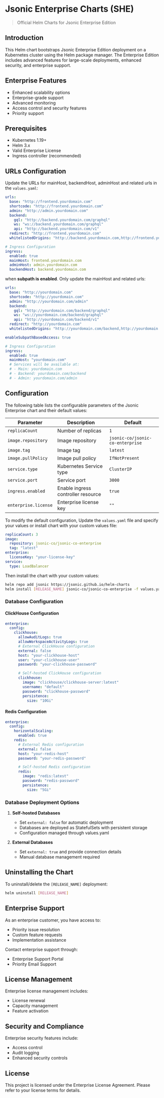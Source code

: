 # Jsonic Enterprise Charts (SHE)

> Official Helm Charts for Jsonic Enterprise Edition

## Introduction

This Helm chart bootstraps Jsonic Enterprise Edition deployment on a Kubernetes cluster using the Helm package
manager. The Enterprise Edition includes advanced features for large-scale deployments, enhanced security, and
enterprise support.

## Enterprise Features

- Enhanced scalability options
- Enterprise-grade support
- Advanced monitoring
- Access control and security features
- Priority support

## Prerequisites

- Kubernetes 1.19+
- Helm 3.x
- Valid Enterprise License
- Ingress controller (recommended)

## URLs Configuration

Update the URLs for mainHost, backendHost, adminHost and related urls in the `values.yaml`:

```yaml
urls:
  base: "http://frontend.yourdomain.com"
  shortcode: "http://frontend.yourdomain.com"
  admin: "http://admin.yourdomain.com"
  backend:
    gql: "http://backend.yourdomain.com/graphql"
    ws: "ws://backend.yourdomain.com/graphql"
    api: "http://backend.yourdomain.com/v1"
  redirect: "http://frontend.yourdomain.com"
  whitelistedOrigins: "http://backend.yourdomain.com,http://frontend.yourdomain.com,http://admin.yourdomain.com"

# Ingress Configuration
ingress:
  enabled: true
  mainHost: frontend.yourdomain.com
  adminHost: admin.yourdomain.com
  backendHost: backend.yourdomain.com
```

when **subpath is enabled**. Only update the mainHost and related urls:

```yaml
urls:
  base: "http://yourdomain.com"
  shortcode: "http://yourdomain.com"
  admin: "http://yourdomain.com/admin"
  backend:
    gql: "http://yourdomain.com/backend/graphql"
    ws: "ws://yourdomain.com/backend/graphql"
    api: "http://yourdomain.com/backend/v1"
  redirect: "http://yourdomain.com"
  whitelistedOrigins: "http://yourdomain.com/backend,http://yourdomain.com,http://yourdomain.com/admin"

enableSubpathBasedAccess: true

# Ingress Configuration
ingress:
  enabled: true
  mainHost: "yourdomain.com"
  # Services will be available at:
  # - Main: yourdomain.com
  # - Backend: yourdomain.com/backend
  # - Admin: yourdomain.com/admin
```

## Configuration

The following table lists the configurable parameters of the Jsonic Enterprise chart and their default values:

| Parameter            | Description                        | Default                            |
| -------------------- | ---------------------------------- | ---------------------------------- |
| `replicaCount`       | Number of replicas                 | `1`                                |
| `image.repository`   | Image repository                   | `jsonic-co/jsonic-co-enterprise` |
| `image.tag`          | Image tag                          | `latest`                           |
| `image.pullPolicy`   | Image pull policy                  | `IfNotPresent`                     |
| `service.type`       | Kubernetes Service type            | `ClusterIP`                        |
| `service.port`       | Service port                       | `3000`                             |
| `ingress.enabled`    | Enable ingress controller resource | `true`                             |
| `enterprise.license` | Enterprise license key             | `""`                               |

To modify the default configuration, Update the `values.yaml` file and specify your values or install chart with your
custom values file:

```yaml
replicaCount: 3
image:
  repository: jsonic-co/jsonic-co-enterprise
  tag: "latest"
enterprise:
  licenseKey: "your-license-key"
service:
  type: LoadBalancer
```

Then install the chart with your custom values:

```bash
helm repo add jsonic https://jsonic.github.io/helm-charts
helm install [RELEASE_NAME] jsonic-co/jsonic-co-enterprise -f values.yaml
```

### Database Configuration

#### ClickHouse Configuration

```yaml
enterprise:
  config:
    clickhouse:
      allowAuditLogs: true
      allowWorkspaceActivityLogs: true
      # External ClickHouse configuration
      external: false
      host: "your-clickhouse-host"
      user: "your-clickhouse-user"
      password: "your-clickhouse-password"

      # Self-hosted ClickHouse configuration
      clickhouse:
        image: "clickhouse/clickhouse-server:latest"
        username: "default"
        password: "clickhouse-password"
        persistence:
          size: "10Gi"
```

#### Redis Configuration

```yaml
enterprise:
  config:
    horizontalScaling:
      enabled: true
    redis:
      # External Redis configuration
      external: false
      host: "your-redis-host"
      password: "your-redis-password"

      # Self-hosted Redis configuration
      redis:
        image: "redis:latest"
        password: "redis-password"
        persistence:
          size: "5Gi"
```

### Database Deployment Options

1. **Self-hosted Databases**

   - Set `external: false` for automatic deployment
   - Databases are deployed as StatefulSets with persistent storage
   - Configuration managed through values.yaml

2. **External Databases**
   - Set `external: true` and provide connection details
   - Manual database management required

## Uninstalling the Chart

To uninstall/delete the `[RELEASE_NAME]` deployment:

```bash
helm uninstall [RELEASE_NAME]
```

## Enterprise Support

As an enterprise customer, you have access to:

- Priority issue resolution
- Custom feature requests
- Implementation assistance

Contact enterprise support through:

- Enterprise Support Portal
- Priority Email Support

## License Management

Enterprise license management includes:

- License renewal
- Capacity management
- Feature activation

## Security and Compliance

Enterprise security features include:

- Access control
- Audit logging
- Enhanced security controls

## License

This project is licensed under the Enterprise License Agreement. Please refer to your license terms for details.
